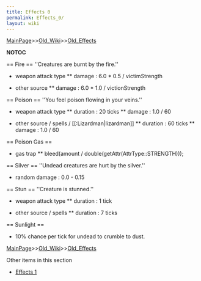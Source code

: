 ```yaml
---
title: Effects 0
permalink: Effects_0/
layout: wiki
---
```


[MainPage](/keeperrl_wiki/ "wikilink")>>[Old_Wiki](/keeperrl_wiki/Old_Wiki "wikilink")>>[Old_Effects](/keeperrl_wiki/Old_Effects "wikilink")

__NOTOC__

== Fire ==
''Creatures are burnt by the fire.''

* weapon attack type
** damage : 6.0 * 0.5 / victimStrength

* other source
** damage : 6.0 * 1.0 / victionStrength

== Poison ==
''You feel poison flowing in your veins.''

* weapon attack type
** duration : 20 ticks
** damage : 1.0 / 60

* other source / spells / [[:Lizardman|lizardman]]
** duration : 60 ticks
** damage : 1.0 / 60

== Poison Gas ==

* gas trap
** bleed(amount / double(getAttr(AttrType::STRENGTH)));

== Silver ==
''Undead creatures are hurt by the silver.''

* random damage : 0.0 - 0.15

== Stun ==
''Creature is stunned.''

* weapon attack type
** duration : 1 tick

* other source / spells
** duration : 7 ticks

== Sunlight ==

* 10% chance per tick for undead to crumble to dust.

[MainPage](/keeperrl_wiki/ "wikilink")>>[Old_Wiki](/keeperrl_wiki/Old_Wiki "wikilink")>>[Old_Effects](/keeperrl_wiki/Old_Effects "wikilink")

Other items in this section
-    [Effects 1](/keeperrl_wiki/Effects_1 "wikilink")
